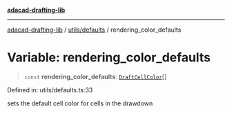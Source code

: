 [**adacad-drafting-lib**](../../../README.md)

***

[adacad-drafting-lib](../../../modules.md) / [utils/defaults](../README.md) / rendering\_color\_defaults

# Variable: rendering\_color\_defaults

> `const` **rendering\_color\_defaults**: [`DraftCellColor`](../../../objects/datatypes/type-aliases/DraftCellColor.md)[]

Defined in: utils/defaults.ts:33

sets the default cell color for cells in the drawdown
